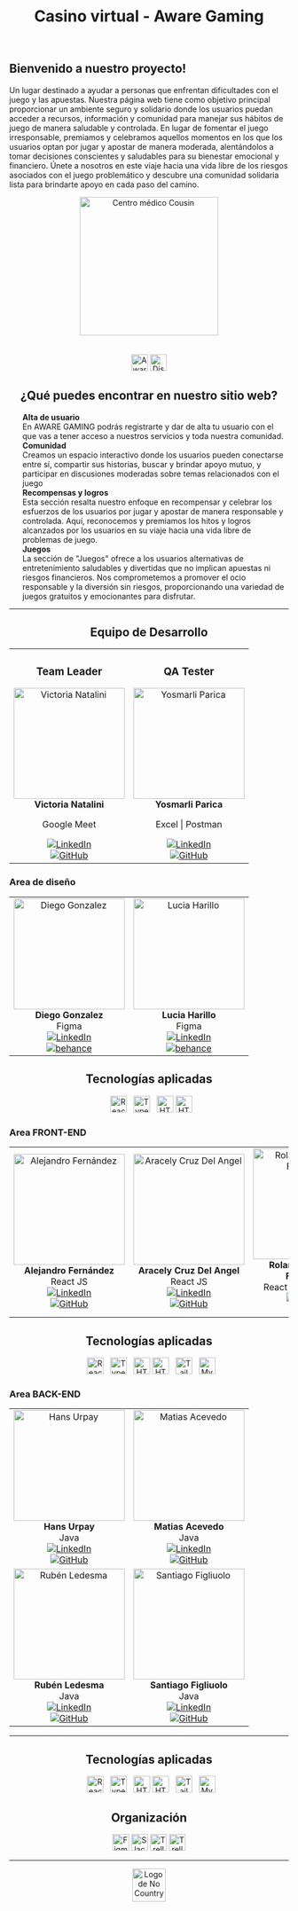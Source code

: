 <h1 align="center">Casino virtual - Aware Gaming </h1>
<br>
<h2>Bienvenido a nuestro proyecto!</h2>
<p>Un lugar destinado a ayudar a personas que enfrentan dificultades con el juego y las apuestas. Nuestra página web tiene como objetivo principal proporcionar un ambiente seguro y solidario donde los usuarios puedan acceder a recursos, información y comunidad para manejar sus hábitos de juego de manera saludable y controlada. En lugar de fomentar el juego irresponsable, premiamos y celebramos aquellos momentos en los que los usuarios optan por jugar y apostar de manera moderada, alentándolos a tomar decisiones conscientes y saludables para su bienestar emocional y financiero. Únete a nosotros en este viaje hacia una vida libre de los riesgos asociados con el juego problemático y descubre una comunidad solidaria lista para brindarte apoyo en cada paso del camino.</p>
<div align=center >
    <a href="https://www.youtube.com/watch?v=xdvnvosPAFk"><img src="https://res.cloudinary.com/dnxjwcku6/image/upload/v1713282439/Group_1000004234-min_uj3vv7.png" class="img-logo" alt="Centro médico Cousin" height=250 ></a>
</div>
<br>
<br>
<div align=center >
    <a href="https://aware-gaming.web.app/"><img src="https://img.shields.io/badge/Deploy-%230082CE.svg?logo=google-chrome&logoColor=white" alt="Aware gaming" style="height: 30px;"></a>
    <a href="https://www.figma.com/file/ynNFMZSNhqUll7grrDczVd/casino-game"><img src="https://img.shields.io/badge/Dise%C3%B1o-%23F24E1E.svg?logo=figma&logoColor=white" alt="Diseño" style="height: 30px;"></a>
</div>
<h2 align="center">¿Qué puedes encontrar en nuestro sitio web?</h2>
<ul>
<l1><strong>Alta de usuario</strong>    
<br>
En AWARE GAMING podrás registrarte y dar de alta tu usuario con el que vas a tener acceso a nuestros servicios y toda nuestra comunidad. 
</li>
<br>
<l1><strong>Comunidad</strong>    
<br>
Creamos un espacio interactivo donde los usuarios pueden conectarse entre sí, compartir sus historias, buscar y brindar apoyo mutuo, y participar en discusiones moderadas sobre temas relacionados con el juego
</li>
<br>
<l1><strong>Recompensas y logros</strong>    
<br>
Esta sección resalta nuestro enfoque en recompensar y celebrar los esfuerzos de los usuarios por jugar y apostar de manera responsable y controlada. Aquí, reconocemos y premiamos los hitos y logros alcanzados por los usuarios en su viaje hacia una vida libre de problemas de juego.
</li>
<br>
<l1><strong>Juegos</strong>    
<br>
La sección de "Juegos" ofrece a los usuarios alternativas de entretenimiento saludables y divertidas que no implican apuestas ni riesgos financieros. Nos comprometemos a promover el ocio responsable y la diversión sin riesgos, proporcionando una variedad de juegos gratuitos y emocionantes para disfrutar.
</li>
<br>
</ul>
<hr>
<h2 align="center">Equipo de Desarrollo</h2>
<table align="center">
  <tr>
    <td align="center">
    <h3 align="center">Team Leader </h3>
      <img src="https://github.com/VickyNata.png" alt="Victoria Natalini" height=200 width=200>
      <br>
      <strong>Victoria Natalini</strong>
      <p>Google Meet</p>
      <a href="https://www.linkedin.com/in/victoria-natalini/">
        <img src="https://img.shields.io/badge/LinkedIn-%230077B5.svg?logo=linkedin&logoColor=white" alt="LinkedIn">
      </a> 
        <br>
      <a href="https://github.com/VickyNata">
        <img src="https://img.shields.io/badge/GitHub-grey?logo=github" alt="GitHub">
      </a>    
    </td>
    <td align="center">
    <h3 align="center">QA Tester</h3>
      <img src="https://github.com/Yosmarli.png" alt="Yosmarli Parica" height=200 width=200>
      <br>
      <strong>Yosmarli Parica</strong>
      <p>Excel | Postman</p>
      <a href="https://www.linkedin.com/in/yosmarli-parica-1156461a2/">
        <img src="https://img.shields.io/badge/LinkedIn-%230077B5.svg?logo=linkedin&logoColor=white" alt="LinkedIn">
      </a> 
        <br>
      <a href="https://github.com/Yosmarli">
        <img src="https://img.shields.io/badge/GitHub-grey?logo=github" alt="GitHub">
      </a>    
    </td>
</table>
<h3 align="left">Area de diseño </h3>
<table align="center">
  <tr>
     <td align="center">
      <img src="https://mir-s3-cdn-cf.behance.net/user/115/9b766750848311.6553a5ba8744a.jpg" alt="Diego Gonzalez" height=200 width=200>
      <br>
      <strong>Diego Gonzalez</strong>
      <br>
      <span>Figma</span><br>
      <a href="https://www.linkedin.com/in/diego-gonzalez-7937aa16/">
        <img src="https://img.shields.io/badge/LinkedIn-%230077B5.svg?logo=linkedin&logoColor=white" alt="LinkedIn">
      </a> 
         <br>
      <a href="https://www.behance.net/ushiwushi">
        <img src="https://img.shields.io/badge/behance-1769FF?logo=behance" alt="behance">
      </a>    
    </td>
    <td align="center">
      <img src="https://mir-s3-cdn-cf.behance.net/user/115/59bdc71638277815.6599920decaf8.jpg" alt="Lucia Harillo" height=200 width=200>
      <br>
      <strong>Lucia Harillo</strong>
      <br>
      <span>Figma</span><br>
      <a href="https://www.linkedin.com/in/luciamarcelaharillo/" alt="LinkedIn">
      <img src="https://img.shields.io/badge/LinkedIn-%230077B5.svg?logo=linkedin&logoColor=white" alt="LinkedIn">
      </a> 
        <br>
      <a href="https://www.behance.net/luciamarcelaharillo">
        <img src="https://img.shields.io/badge/behance-1769FF?logo=behance" alt="behance">
      </a>    
    </td>
</tr>
<tr>
  </tr>
</table>
<h2 align="center">Tecnologías aplicadas</h2>
<div align="center">
  <img src="https://img.shields.io/badge/Figma%20-grey?style=flat&logo=Figma&logoColor=%2361DAFB&labelColor=191919&color=%23E8E8E8" alt="React JS" style="height: 30px;">
  <img src="https://img.shields.io/badge/Cinema%204d%20-grey?style=flat&logo=CInema4d&logoColor=011A6A&labelColor=191919&color=%23E8E8E8" alt="TypeScript" style="height: 30px;">
  <img src="https://img.shields.io/badge/Adobe%20Photoshop%20-grey?style=flat&logo=Adobe%20Photoshop&logoColor=%E34F26&labelColor=191919&color=%23E8E8E8" alt="HTML/CSS" style="height: 30px;">
<img src="https://img.shields.io/badge/Adobe%20Illustrator%20-grey?style=flat&logo=Adobe%20Illustrator&logoColor=FF9A00&labelColor=191919&color=%23E8E8E8" alt="HTML/CSS" style="height: 30px;">
</div>
<h3 align="tight">Area FRONT-END</h3>
<table align="center">
  <tr>
    <td align="center">
      <img src="https://github.com/alefernandez88.png" alt="Alejandro Fernández" height=200 width=200>
      <br>
      <strong>Alejandro Fernández</strong>
      <br>
      <span>React JS</span><br>
      <a href="https://www.linkedin.com/in/alefernandez88/">
        <img src="https://img.shields.io/badge/LinkedIn-%230077B5.svg?logo=linkedin&logoColor=white" alt="LinkedIn">
      </a> 
        <br>
      <a href="https://github.com/alefernandez88">
        <img src="https://img.shields.io/badge/GitHub-grey?logo=github" alt="GitHub">
      </a>    
    </td>
    <td align="center">
      <img src="https://github.com/aracely33.png" alt="Aracely Cruz Del Angel" height=200 width=200>
      <br>
      <strong> Aracely Cruz Del Angel</strong>
      <br>
      <span>React JS</span><br>
      <a href="https://www.linkedin.com/in/aracruzdelangel/">
        <img src="https://img.shields.io/badge/LinkedIn-%230077B5.svg?logo=linkedin&logoColor=white" alt="LinkedIn">
      </a> 
        <br>
      <a href="https://github.com/aracely33">
        <img src="https://img.shields.io/badge/GitHub-grey?logo=github" alt="GitHub">
      </a>    
    </td>
    <td align="center">
      <img src="https://github.com/rolando22.png" alt="Rolando Castañon Fernández" height=200 width=200>
      <br>
      <strong> Rolando Castañon Fernández</strong>
      <br>
      <span>React JS | Angular JS</span><br>
      <a href="https://www.linkedin.com/in/rolando-rafael-casta%C3%B1on-fern%C3%A1ndez-973917252/">
        <img src="https://img.shields.io/badge/LinkedIn-%230077B5.svg?logo=linkedin&logoColor=white" alt="LinkedIn">
      </a> 
        <br>
      <a href="https://github.com/rolando22">
        <img src="https://img.shields.io/badge/GitHub-grey?logo=github" alt="GitHub">
      </a>    
    </td>
  </tr>
</table>
<h2 align="center">Tecnologías aplicadas</h2>
<div align="center">
  <img src="https://img.shields.io/badge/React%20JS-grey?style=flat&logo=React&logoColor=%2361DAFB&labelColor=191919&color=%23E8E8E8" alt="React JS" style="height: 30px;">
  <img src="https://img.shields.io/badge/TypeScript%20-grey?style=flat&logo=TypeScript&logoColor=%2361DAFB&labelColor=191919&color=%23E8E8E8" alt="TypeScript" style="height: 30px;">
  <img src="https://img.shields.io/badge/HTML%20-grey?style=flat&logo=html5&logoColor=%E34F26&labelColor=191919&color=%23E8E8E8" alt="HTML/CSS" style="height: 30px;">
<img src="https://img.shields.io/badge/CSS%20-grey?style=flat&logo=css3&logoColor=1572B6&labelColor=191919&color=%23E8E8E8" alt="HTML/CSS" style="height: 30px;">
  <img src="https://img.shields.io/badge/Tailwind%20-grey?style=flat&logo=Tailwindcss&logoColor=2361DAFB&labelColor=191919&color=%23E8E8E8" alt="TailwindCSS" style="height: 30px;">
  <img src="https://img.shields.io/badge/Redux%20-grey?style=flat&logo=redux&logoColor=764ABC&labelColor=191919&color=%23E8E8E8" alt="MySQL" style="height: 30px;">
</div>
<h3 align="tight">Area BACK-END</h3>
<table align="center">
  <tr>
    <td align="center">
      <img src="https://i.imgur.com/4QkZTuR.png" alt="Hans Urpay" height=200 width=200>
      <br>
      <strong>Hans Urpay</strong>
      <br>
      <span>Java</span><br>
      <a href="https://www.linkedin.com/in/hans-urpay/">
        <img src="https://img.shields.io/badge/LinkedIn-%230077B5.svg?logo=linkedin&logoColor=white" alt="LinkedIn">
      </a> 
        <br>
      <a href="https://github.com/HansUrpay">
        <img src="https://img.shields.io/badge/GitHub-grey?logo=github" alt="GitHub">
      </a>    
    </td>
    <td align="center">
      <img src="https://github.com/MatiasNicolasAcevedo.png" alt="Matias Acevedo" height=200 >
      <br>
      <strong>Matias Acevedo</strong>
      <br>
      <span>Java</span><br>
      <a href="https://www.linkedin.com/in/matias-nicolas-acevedo/">
        <img src="https://img.shields.io/badge/LinkedIn-%230077B5.svg?logo=linkedin&logoColor=white" alt="LinkedIn">
      </a> 
        <br>
      <a href="https://github.com/MatiasNicolasAcevedo">
        <img src="https://img.shields.io/badge/GitHub-grey?logo=github" alt="GitHub">
      </a>    
    </td>
    </tr>
<tr>
    <td align="center">
      <img src="https://github.com/rubenledesma10.png" alt="Rubén Ledesma" height=200 width=200>
      <br>
      <strong>Rubén Ledesma</strong>
      <br>
      <span>Java</span><br>
      <a href="https://www.linkedin.com/in/rubén-ledesma/">
        <img src="https://img.shields.io/badge/LinkedIn-%230077B5.svg?logo=linkedin&logoColor=white" alt="LinkedIn">
      </a> 
        <br>
      <a href="https://github.com/rubenledesma10">
        <img src="https://img.shields.io/badge/GitHub-grey?logo=github" alt="GitHub">
      </a>    
    </td>
    <td align="center">
      <img src="https://github.com/SantiagoFigli.png" alt="Santiago Figliuolo" height=200 width=200>
      <br>
      <strong>Santiago Figliuolo</strong>
      <br>
      <span>Java</span><br>
      <a href="https://www.linkedin.com/in/santiago-figliuolo">
        <img src="https://img.shields.io/badge/LinkedIn-%230077B5.svg?logo=linkedin&logoColor=white" alt="LinkedIn">
      </a> 
        <br>
      <a href="https://github.com/SantiagoFigli">
        <img src="https://img.shields.io/badge/GitHub-grey?logo=github" alt="GitHub">
      </a> 
    </td>
  </tr>
</table>
<hr>
<h2 align="center">Tecnologías aplicadas</h2>
<div align="center">
  <img src="https://img.shields.io/badge/Java%20-grey?style=flat&logo=java&logoColor=%2361DAFB&labelColor=191919&color=%23E8E8E8" alt="React JS" style="height: 30px;">
  <img src="https://img.shields.io/badge/PostgreSQL%20-grey?style=flat&logo=PostgreSQL&logoColor=%2496ED&labelColor=191919&color=%23E8E8E8" alt="TypeScript" style="height: 30px;">
  <img src="https://img.shields.io/badge/Docker%20-grey?style=flat&logo=Docker&logoColor=%2496ED&labelColor=191919&color=%23E8E8E8" alt="HTML/CSS" style="height: 30px;">
  <a href="https://aware-gaming.onrender.com/swagger-ui/index.html#/"><img src="https://img.shields.io/badge/Swagger%20-grey?style=flat&logo=Swagger&logoColor=85EA2D&labelColor=191919&color=%23E8E8E8" alt="HTML/CSS" style="height: 30px;"></a>
  <img src="https://img.shields.io/badge/Spring%20Security%20-grey?style=flat&logo=springsecurity&logoColor=fefefe&labelColor=6DB33F&color=%23E8E8E8" alt="TailwindCSS" style="height: 30px;">
  <img src="https://img.shields.io/badge/Hibernate%20-grey?style=flat&logo=Hibernate&logoColor=fefefe&labelColor=59666C&color=%23E8E8E8" alt="MySQL" style="height: 30px;">
</div>
<h2 align="center">Organización</h2>
<div align="center">
    <img src="https://img.shields.io/badge/Figma-F24E1E?logo=figma&logoColor=white" alt="Figma" style="height: 30px;">
    <img src="https://img.shields.io/badge/Slack-4A154B?logo=slack&logoColor=white" alt="Slack" style="height: 30px;">
    <img src="https://img.shields.io/badge/Trello-0052CC?logo=trello&logoColor=white" alt="Trello" style="height: 30px;">
    <img src="https://img.shields.io/badge/Discord-5865F2?logo=Discord&logoColor=white" alt="Trello" style="height: 30px;">
</div>
<hr>
<a href="https://www.nocountry.tech" target="_blank">
  <div align="center">
    <img src="https://assets-global.website-files.com/65773955177041dbf059ed20/6584760759a54bef40894700_Logo%20navbar.svg" alt="Logo de No Country" height="60">
  </div>
</a>
